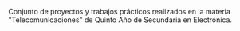 Conjunto de proyectos y trabajos prácticos realizados en la materia "Telecomunicaciones" de Quinto Año de Secundaria en Electrónica.